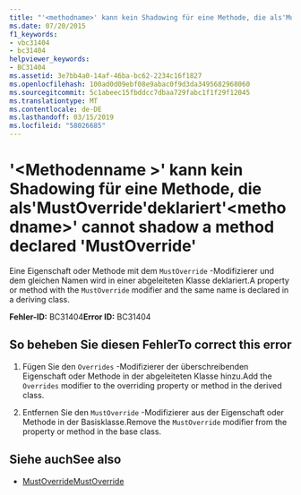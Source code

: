 ```yaml
---
title: "'<methodname>' kann kein Shadowing für eine Methode, die als'MustOverride'deklariert"
ms.date: 07/20/2015
f1_keywords:
- vbc31404
- bc31404
helpviewer_keywords:
- BC31404
ms.assetid: 3e7bb4a0-14af-46ba-bc62-2234c16f1827
ms.openlocfilehash: 100ad0d09ebf08e9abac0f9d3da3495682968060
ms.sourcegitcommit: 5c1abeec15fbddcc7dbaa729fabc1f1f29f12045
ms.translationtype: MT
ms.contentlocale: de-DE
ms.lasthandoff: 03/15/2019
ms.locfileid: "58026685"
---
```

# <a name="methodname-cannot-shadow-a-method-declared-mustoverride"></a><span data-ttu-id="a8072-102">'\<Methodenname >' kann kein Shadowing für eine Methode, die als'MustOverride'deklariert</span><span class="sxs-lookup"><span data-stu-id="a8072-102">'\<methodname>' cannot shadow a method declared 'MustOverride'</span></span>
<span data-ttu-id="a8072-103">Eine Eigenschaft oder Methode mit dem `MustOverride` -Modifizierer und dem gleichen Namen wird in einer abgeleiteten Klasse deklariert.</span><span class="sxs-lookup"><span data-stu-id="a8072-103">A property or method with the `MustOverride` modifier and the same name is declared in a deriving class.</span></span>  
  
 <span data-ttu-id="a8072-104">**Fehler-ID:** BC31404</span><span class="sxs-lookup"><span data-stu-id="a8072-104">**Error ID:** BC31404</span></span>  
  
## <a name="to-correct-this-error"></a><span data-ttu-id="a8072-105">So beheben Sie diesen Fehler</span><span class="sxs-lookup"><span data-stu-id="a8072-105">To correct this error</span></span>  
  
1.  <span data-ttu-id="a8072-106">Fügen Sie den `Overrides` -Modifizierer der überschreibenden Eigenschaft oder Methode in der abgeleiteten Klasse hinzu.</span><span class="sxs-lookup"><span data-stu-id="a8072-106">Add the `Overrides` modifier to the overriding property or method in the derived class.</span></span>  
  
2.  <span data-ttu-id="a8072-107">Entfernen Sie den `MustOverride` -Modifizierer aus der Eigenschaft oder Methode in der Basisklasse.</span><span class="sxs-lookup"><span data-stu-id="a8072-107">Remove the `MustOverride` modifier from the property or method in the base class.</span></span>  
  
## <a name="see-also"></a><span data-ttu-id="a8072-108">Siehe auch</span><span class="sxs-lookup"><span data-stu-id="a8072-108">See also</span></span>

- [<span data-ttu-id="a8072-109">MustOverride</span><span class="sxs-lookup"><span data-stu-id="a8072-109">MustOverride</span></span>](../../visual-basic/language-reference/modifiers/mustoverride.md)
